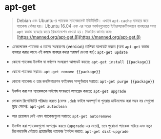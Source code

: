# apt-get

> Debian এবং Ubuntu-র প্যাকেজ ম্যানেজমেন্ট ইউটিলিটি।
> এখানে `apt-cache` ব্যবহার করে প্যাকেজ খোঁজা হয়।
> Ubuntu 16.04 এবং এর পরের ভার্সনগুলোতে ইন্টারঅ্যাকটিভভাবে ব্যবহারের সময় `apt` কমান্ড ব্যবহার করার রিকমান্ডেশন দেওয়া হয়।
> বিস্তারিত জানার জন্য: [https://manned.org/apt-get.8](https://manned.org/apt-get.8)

* এভেলেভেল প্যাকেজ ও তাদের সংস্করণের (version) তালিকা আপডেট করতে (অন্য `apt-get` কমান্ড ব্যবহার করার আগে এই কমান্ড ব্যবহার করার পরামর্শ দেওয়া হয়):
  `apt-get update`

* কোনো প্যাকেজ ইনস্টল বা সর্বশেষ সংস্করণে আপডেট করতে:
  `apt-get install {{package}}`

* কোনো প্যাকেজ সরাতে:
  `apt-get remove {{package}}`

* কোনো প্যাকেজ ও তার কনফিগারেশন ফাইলসহ সম্পূর্ণভাবে সরাতে:
  `apt-get purge {{package}}`

* ইনস্টল করা সব প্যাকেজকে সর্বশেষ সংস্করণে আপগ্রেড করতে:
  `apt-get upgrade`

* লোকাল রিপোজিটরি পরিষ্কার করতে (যেসব `.deb` ফাইল অসম্পূর্ণ বা পুনরায় ডাউনলোড করা সম্ভব নয় সেগুলো মুছে ফেলে):
  `apt-get autoclean`

* আর প্রয়োজন নেই এমন প্যাকেজগুলো সরাতে:
  `apt-get autoremove`

* ইনস্টল করা প্যাকেজগুলো আপগ্রেড করতে (`upgrade`-এর মতো), তবে পুরোনো প্যাকেজ সরিয়ে এবং নতুন ডিপেনডেন্সি মেটাতে প্রয়োজনীয় প্যাকেজ ইনস্টল করতে:
  `apt-get dist-upgrade`
